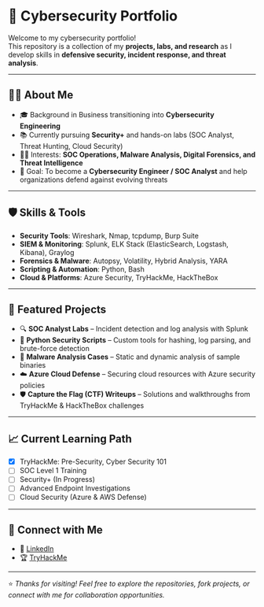 # 🔐 Cybersecurity Portfolio

Welcome to my cybersecurity portfolio!  
This repository is a collection of my **projects, labs, and research** as I develop skills in **defensive security, incident response, and threat analysis**.  

---

## 👨‍💻 About Me
- 🎓 Background in Business transitioning into **Cybersecurity Engineering**  
- 📚 Currently pursuing **Security+** and hands-on labs (SOC Analyst, Threat Hunting, Cloud Security)  
- 🕵️‍♂️ Interests: **SOC Operations, Malware Analysis, Digital Forensics, and Threat Intelligence**  
- 🚀 Goal: To become a **Cybersecurity Engineer / SOC Analyst** and help organizations defend against evolving threats  

---

## 🛡️ Skills & Tools
- **Security Tools**: Wireshark, Nmap, tcpdump, Burp Suite  
- **SIEM & Monitoring**: Splunk, ELK Stack (ElasticSearch, Logstash, Kibana), Graylog  
- **Forensics & Malware**: Autopsy, Volatility, Hybrid Analysis, YARA  
- **Scripting & Automation**: Python, Bash  
- **Cloud & Platforms**: Azure Security, TryHackMe, HackTheBox  

---

## 📂 Featured Projects
- 🔍 **SOC Analyst Labs** – Incident detection and log analysis with Splunk  
- 🐍 **Python Security Scripts** – Custom tools for hashing, log parsing, and brute-force detection  
- 🧰 **Malware Analysis Cases** – Static and dynamic analysis of sample binaries  
- ☁️ **Azure Cloud Defense** – Securing cloud resources with Azure security policies  
- 🛡️ **Capture the Flag (CTF) Writeups** – Solutions and walkthroughs from TryHackMe & HackTheBox challenges  

---

## 📈 Current Learning Path
- [x] TryHackMe: Pre-Security, Cyber Security 101  
- [ ] SOC Level 1 Training  
- [ ] Security+ (In Progress)  
- [ ] Advanced Endpoint Investigations  
- [ ] Cloud Security (Azure & AWS Defense)  

---

## 🤝 Connect with Me
- 💼 [LinkedIn](https://linkedin.com/in/makonenn)  
- 🏆 [TryHackMe](https://tryhackme.com/p/makonenn)  

---

⭐️ *Thanks for visiting! Feel free to explore the repositories, fork projects, or connect with me for collaboration opportunities.*  
